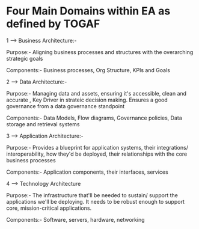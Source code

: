 # Four Main Domains within EA as defined by TOGAF

1 --> Business Architecture:-

Purpose:- Aligning business processes and structures with the overarching strategic goals

Components:- Business processes, Org Structure, KPIs and Goals

2 --> Data Architecture:-

Purpose:- Managing data and assets, ensuring it's accessible, clean and accurate , Key Driver in strateic decision making. Ensures a good governance from a data governance standpoint

Components:- Data Models, Flow diagrams, Governance policies, Data storage and retrieval systems

3 --> Application Architecture:-

Purpose:- Provides a blueprint for application systems, their integrations/ interoperability, how they'd be deployed, their relationships with the core business processes

Components:- Application components, their interfaces, services

4 --> Technology Architecture

Purpose:- The infrastructure that'll be needed to sustain/ support the applications we'll be deploying. It needs to be robust enough to support core, mission-critical applications.

Components:- Software, servers, hardware, networking